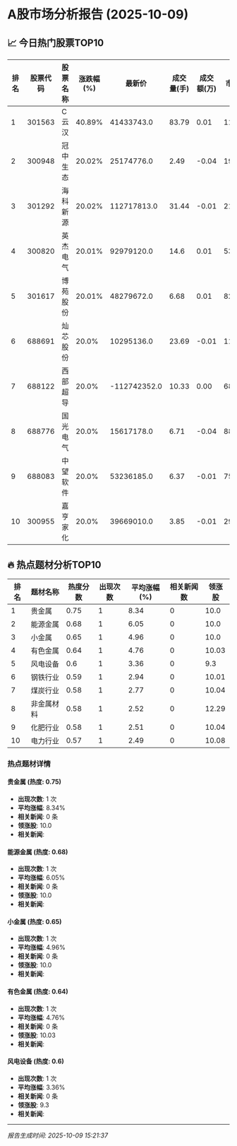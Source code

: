 # A股市场分析报告 (2025-10-09)

## 📈 今日热门股票TOP10

| 排名 | 股票代码 | 股票名称 | 涨跌幅(%) | 最新价 | 成交量(手) | 成交额(万) | 市盈率 | 市值(亿) |
|------|----------|----------|-----------|--------|------------|------------|--------|----------|
| 1 | 301563 | C云汉 | 40.89% | 41433743.0 | 83.79 | 0.01 | 119.33 | 0.00 |
| 2 | 300948 | 冠中生态 | 20.02% | 25174776.0 | 2.49 | -0.04 | 19.36 | -0.00 |
| 3 | 301292 | 海科新源 | 20.02% | 112717813.0 | 31.44 | -0.01 | 21.04 | 0.00 |
| 4 | 300820 | 英杰电气 | 20.01% | 92979120.0 | 14.6 | 0.01 | 53.8 | -0.00 |
| 5 | 301617 | 博苑股份 | 20.01% | 48279672.0 | 6.68 | 0.01 | 82.6 | -0.00 |
| 6 | 688691 | 灿芯股份 | 20.0% | 10295136.0 | 23.69 | -0.01 | 110.0 | -0.00 |
| 7 | 688122 | 西部超导 | 20.0% | -112742352.0 | 10.33 | 0.00 | 68.99 | 0.00 |
| 8 | 688776 | 国光电气 | 20.0% | 15617178.0 | 6.71 | -0.04 | 88.8 | -0.00 |
| 9 | 688083 | 中望软件 | 20.0% | 53236185.0 | 6.37 | -0.01 | 75.64 | -0.00 |
| 10 | 300955 | 嘉亨家化 | 20.0% | 39669010.0 | 3.85 | -0.01 | 29.54 | -0.00 |

## 🔥 热点题材分析TOP10

| 排名 | 题材名称 | 热度分数 | 出现次数 | 平均涨幅(%) | 相关新闻数 | 领涨股 |
|------|----------|----------|----------|-------------|------------|--------|
| 1 | 贵金属 | 0.75 | 1 | 8.34 | 0 | 10.0 |
| 2 | 能源金属 | 0.68 | 1 | 6.05 | 0 | 10.0 |
| 3 | 小金属 | 0.65 | 1 | 4.96 | 0 | 10.0 |
| 4 | 有色金属 | 0.64 | 1 | 4.76 | 0 | 10.03 |
| 5 | 风电设备 | 0.6 | 1 | 3.36 | 0 | 9.3 |
| 6 | 钢铁行业 | 0.59 | 1 | 2.94 | 0 | 10.01 |
| 7 | 煤炭行业 | 0.58 | 1 | 2.77 | 0 | 10.04 |
| 8 | 非金属材料 | 0.58 | 1 | 2.52 | 0 | 12.29 |
| 9 | 化肥行业 | 0.58 | 1 | 2.51 | 0 | 10.04 |
| 10 | 电力行业 | 0.57 | 1 | 2.49 | 0 | 10.08 |

### 热点题材详情


#### 贵金属 (热度: 0.75)
- **出现次数**: 1 次
- **平均涨幅**: 8.34%
- **相关新闻**: 0 条
- **领涨股**: 10.0
- **相关新闻**:

#### 能源金属 (热度: 0.68)
- **出现次数**: 1 次
- **平均涨幅**: 6.05%
- **相关新闻**: 0 条
- **领涨股**: 10.0
- **相关新闻**:

#### 小金属 (热度: 0.65)
- **出现次数**: 1 次
- **平均涨幅**: 4.96%
- **相关新闻**: 0 条
- **领涨股**: 10.0
- **相关新闻**:

#### 有色金属 (热度: 0.64)
- **出现次数**: 1 次
- **平均涨幅**: 4.76%
- **相关新闻**: 0 条
- **领涨股**: 10.03
- **相关新闻**:

#### 风电设备 (热度: 0.6)
- **出现次数**: 1 次
- **平均涨幅**: 3.36%
- **相关新闻**: 0 条
- **领涨股**: 9.3
- **相关新闻**:

---
*报告生成时间: 2025-10-09 15:21:37*
